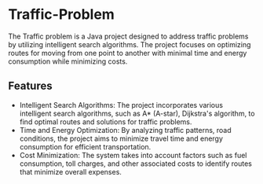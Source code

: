 Traffic-Problem
=======================================

The Traffic problem is a Java project designed to address traffic problems by utilizing intelligent search algorithms. The project focuses on optimizing routes for moving from one point to another with minimal time and energy consumption while minimizing costs.

Features
--------

- Intelligent Search Algorithms: The project incorporates various intelligent search algorithms, such as A* (A-star), Dijkstra's algorithm, to find optimal routes and solutions for traffic problems.
- Time and Energy Optimization: By analyzing traffic patterns, road conditions, the project aims to minimize travel time and energy consumption for efficient transportation.
- Cost Minimization: The system takes into account factors such as fuel consumption, toll charges, and other associated costs to identify routes that minimize overall expenses.
